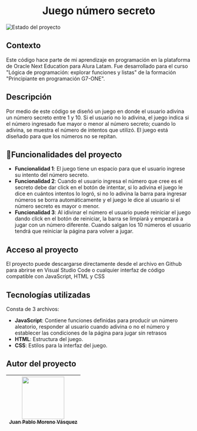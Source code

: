 <h1 align="center">Juego número secreto</h1>

<p align="left">
   <img src="https://img.shields.io/badge/Estado%20del%20proyecto-Terminado-green" alt="Estado del proyecto">
</p>

## Contexto
Este código hace parte de mi aprendizaje en programación en la plataforma de Oracle Next Education para Alura Latam. Fue desarrollado para el curso "Lógica de programación: explorar funciones y listas" de la formación "Principiante en programación G7-ONE".

## Descripción
Por medio de este código se diseñó un juego en donde el usuario adivina un número secreto entre 1 y 10. Si el usuario no lo adivina, el juego indica si el número ingresado fue mayor o menor al número secreto; cuando lo adivina, se muestra el número de intentos que utilizó. El juego está diseñado para que los números no se repitan.

## :hammer:Funcionalidades del proyecto
  * **Funcionalidad 1**: El juego tiene un espacio para que el usuario ingrese su intento del número secreto.
  * **Funcionalidad 2**: Cuando el usuario ingresa el número que cree es el secreto debe dar click en el botón de intentar, si lo adivina el juego le dice en cuántos intentos lo logró, si no lo adivina la barra para ingresar números se borra automáticamente y el juego le dice al usuario si el número secreto es mayor o menor.
  * **Funcionalidad 3**: Al idivinar el número el usuario puede reiniciar el juego dando click en el botón de reiniciar, la barra se limpiará y empezará a jugar con un número diferente. Cuando salgan los 10 números el usuario tendrá que reiniciar la página para volver a jugar.

## Acceso al proyecto
El proyecto puede descargarse directamente desde el archivo en Github para abrirse en Visual Studio Code o cualquier interfaz de código compatible con JavaScript, HTML y CSS

## Tecnologías utilizadas
Consta de 3 archivos:
  * **JavaScript**: Contiene funciones definidas para producir un número aleatorio, responder al usuario cuando adivina o no el número y establecer las condiciones de la página para jugar sin retrasos
  * **HTML**: Estructura del juego.
  * **CSS**: Estilos para la interfaz del juego.

## Autor del proyecto
| [<img src="https://github.com/user-attachments/assets/11a3b29a-f066-46f1-a206-e628a50aa804" width="115"><br><sub>Juan Pablo Moreno Vásquez</sub>](https://www.linkedin.com/in/juan-pablo-moreno-vasquez) |
| :---: |
